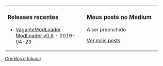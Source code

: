 <table><tr><td valign="top" width="33%">
  
### Releases recentes
<!-- recent_releases starts -->
* [VaganteModLoader ModLoader v0.6](https://github.com/raff-run/VaganteModLoader/releases/tag/230419.2) - 2019-04-23
<!-- recent_releases ends -->
</td><td valign="top" width="34%">

### Meus posts no Medium
<!-- blog starts -->
A ser preenchido
<!-- blog ends -->
[Ver mais posts](https://medium.com/@rafa_pei)
</td></tr></table>

<a href="https://simonwillison.net/2020/Jul/10/self-updating-profile-readme/">Créditos e tutorial</a>
